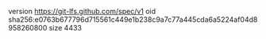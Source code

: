 version https://git-lfs.github.com/spec/v1
oid sha256:e0763b677796d715561c449e1b238c9a7c77a445cda6a5224af04d8958260800
size 4433
